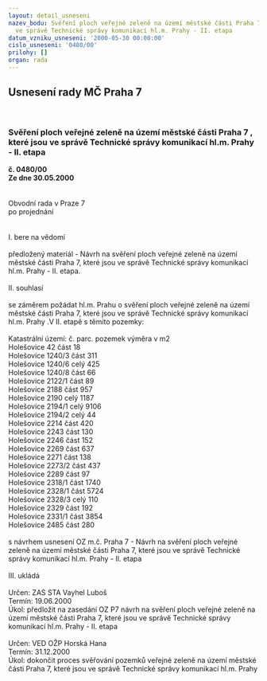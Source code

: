 ```yaml
---
layout: detail_usneseni
nazev_bodu: Svěření ploch veřejné zeleně na území městské části Praha 7 , které jsou
  ve správě Technické správy komunikací hl.m. Prahy - II. etapa
datum_vzniku_usneseni: '2000-05-30 00:00:00'
cislo_usneseni: '0480/00'
prilohy: []
organ: rada
---
```

<div id="ucUsn_pList" class="usn">
	<span><h2>Usnesení rady MČ Praha 7 </h2>
<br></span><div class="standBody">
<span><h3>Svěření ploch veřejné zeleně na území městské části Praha 7 , které jsou ve správě Technické správy komunikací hl.m. Prahy - II. etapa</h3></span><div class="center">
		<strong>č. 0480/00</strong><br>
	</div>
<div class="center">
		<strong>Ze dne 30.05.2000</strong><br><br>
	</div>     <br>Obvodní rada v Praze 7<br>po projednání<br><br><br>I.	bere na vědomí<br><br> předložený materiál - Návrh na svěření ploch veřejné zeleně na území městské části Praha 7, které jsou ve správě Technické správy komunikací hl.m. Prahy - II. etapa.<br><br>II.	souhlasí <br><br>se záměrem požádat hl.m. Prahu o  svěření ploch veřejné zeleně na území městské části Praha 7, které jsou ve správě Technické správy komunikací hl.m. Prahy .V II. etapě s těmito pozemky:<br><br>Katastrální území:                                     	č. parc.                       pozemek          	výměra v m2<br>Holešovice	                                               	42			část			18<br>Holešovice					1240/3			část			311<br>Holešovice					1240/6			celý			425<br>Holešovice					1240/8			část			66<br>Holešovice				            2122/1			část			89<br>Holešovice					2188			část			957<br>Holešovice					2190			celý			1187<br>Holešovice	2194/1			celý			9106<br>Holešovice                                                     2194/2			celý			44<br>Holešovice	2214			část			420<br>Holešovice					2243			část			130<br>Holešovice					2246			část			152<br>Holešovice					2269			část			637<br>Holešovice					2271			část			138<br>Holešovice					2273/2			část			437<br>Holešovice					2289			část			97<br>Holešovice					2318/1			část			1740<br>Holešovice					2328/1			část			5724<br>Holešovice					2328/3			celý			110<br>Holešovice					2329			část			192<br>Holešovice					2331/1			část			3854<br>Holešovice					2485			část			280	<br><br>s návrhem usnesení  OZ m.č. Praha 7  - Návrh na svěření ploch veřejné zeleně na území městské části Praha 7, které jsou ve správě Technické správy komunikací hl.m. Prahy - II. etapa<br><br>III.	ukládá<br><br> Určen:	     	ZAS STA Vayhel Luboš<br>Termín: 19.06.2000<br>Úkol:	předložit na zasedání OZ P7 návrh na svěření ploch veřejné zeleně na území městské části Praha 7, které jsou ve správě Technické správy komunikací hl.m. Prahy - II. etapa<br> <br> Určen:	     	VED OŽP Horská Hana<br>Termín: 31.12.2000<br>Úkol:	dokončit proces svěřování pozemků veřejné zeleně na území městské části Praha 7, které jsou ve správě Technické správy komunikací hl.m. Prahy   <br>  <br>
</div>
</div>